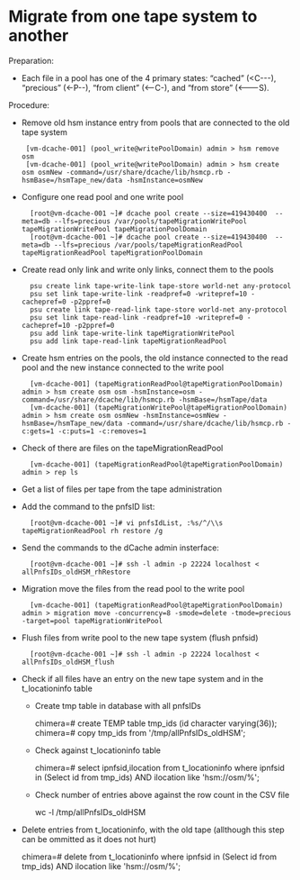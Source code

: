 Migrate from one tape system to another
=====================

Preparation:

 * Each file in a pool has one of the 4 primary states: “cached” (<C---), “precious” (<-P--), “from client” (<--C-), and “from store” (<---S).

Procedure:

 * Remove old hsm instance entry from pools that are connected to the old tape system
 
        [vm-dcache-001] (pool_write@writePoolDomain) admin > hsm remove osm
        [vm-dcache-001] (pool_write@writePoolDomain) admin > hsm create osm osmNew -command=/usr/share/dcache/lib/hsmcp.rb -hsmBase=/hsmTape_new/data -hsmInstance=osmNew

* Configure one read pool and one write pool

        [root@vm-dcache-001 ~]# dcache pool create --size=419430400  --meta=db --lfs=precious /var/pools/tapeMigrationWritePool tapeMigrationWritePool tapeMigrationPoolDomain
        [root@vm-dcache-001 ~]# dcache pool create --size=419430400  --meta=db --lfs=precious /var/pools/tapeMigrationReadPool tapeMigrationReadPool tapeMigrationPoolDomain

* Create read only link and write only links, connect them to the pools

        psu create link tape-write-link tape-store world-net any-protocol
        psu set link tape-write-link -readpref=0 -writepref=10 -cachepref=0 -p2ppref=0
        psu create link tape-read-link tape-store world-net any-protocol
        psu set link tape-read-link -readpref=10 -writepref=0 -cachepref=10 -p2ppref=0
        psu add link tape-write-link tapeMigrationWritePool
        psu add link tape-read-link tapeMigrationReadPool

* Create hsm entries on the pools, the old instance connected to the read pool and the new instance connected to the write pool

        [vm-dcache-001] (tapeMigrationReadPool@tapeMigrationPoolDomain) admin > hsm create osm osm -hsmInstance=osm -command=/usr/share/dcache/lib/hsmcp.rb -hsmBase=/hsmTape/data
        [vm-dcache-001] (tapeMigrationWritePool@tapeMigrationPoolDomain) admin > hsm create osm osmNew -hsmInstance=osmNew -hsmBase=/hsmTape_new/data -command=/usr/share/dcache/lib/hsmcp.rb -c:gets=1 -c:puts=1 -c:removes=1

* Check of there are files on the tapeMigrationReadPool

        [vm-dcache-001] (tapeMigrationReadPool@tapeMigrationPoolDomain) admin > rep ls

* Get a list of files per tape from the tape administration

* Add the command to the pnfsID list:

        [root@vm-dcache-001 ~]# vi pnfsIdList, :%s/^/\\s tapeMigrationReadPool rh restore /g 

* Send the commands to the dCache admin insterface:

        [root@vm-dcache-001 ~]# ssh -l admin -p 22224 localhost < allPnfsIDs_oldHSM_rhRestore
 
* Migration move the files from the read pool to the write pool

        [vm-dcache-001] (tapeMigrationReadPool@tapeMigrationPoolDomain) admin > migration move -concurrency=8 -smode=delete -tmode=precious -target=pool tapeMigrationWritePool

* Flush files from write pool to the new tape system (flush pnfsid)

        [root@vm-dcache-001 ~]# ssh -l admin -p 22224 localhost < allPnfsIDs_oldHSM_flush

* Check if all files have an entry on the new tape system and in the t_locationinfo table
   * Create tmp table in database with all pnfsIDs

        chimera=# create TEMP table tmp_ids (id character varying(36));
        chimera=# copy tmp_ids from '/tmp/allPnfsIDs_oldHSM';

   * Check against t_locationinfo table

        chimera=# select ipnfsid,ilocation from t_locationinfo where ipnfsid in (Select id from tmp_ids) AND ilocation like 'hsm://osm/%';

   * Check number of entries above against the row count in the CSV file

        wc -l /tmp/allPnfsIDs_oldHSM

* Delete entries from t_locationinfo, with the old tape (allthough this step can be ommitted as it does not hurt)

    chimera=# delete from t_locationinfo where ipnfsid in (Select id from tmp_ids) AND ilocation like 'hsm://osm/%'; 
